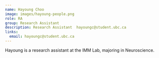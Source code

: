 ```yaml
---
name: Hayoung Choo
image: images/hayoung-people.png
role: RA
group: Research Assistant  
description: Research Assistant  hayoungc@student.ubc.ca
links:
  email: hayoungc@student.ubc.ca
---
```


Hayoung is a research assistant at the IMM Lab, majoring in Neuroscience.

